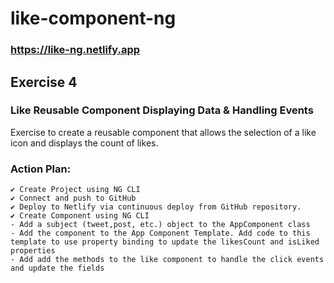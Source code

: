 # like-component-ng

### https://like-ng.netlify.app

## Exercise 4

### Like Reusable Component Displaying Data & Handling Events

Exercise to create a reusable component that allows the selection of a like icon and displays the count of likes.

### Action Plan:

    ✔ Create Project using NG CLI
    ✔ Connect and push to GitHub
    ✔ Deploy to Netlify via continuous deploy from GitHub repository.
    ✔ Create Component using NG CLI
    - Add a subject (tweet,post, etc.) object to the AppComponent class
    - Add the component to the App Component Template. Add code to this template to use property binding to update the likesCount and isLiked properties
    - Add add the methods to the like component to handle the click events and update the fields
